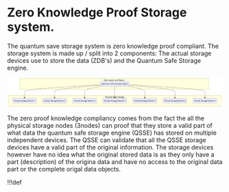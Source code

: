 
# Zero Knowledge Proof Storage system.

The quantum save storage system is zero knowledge proof compliant. The storage system is made up / split into 2 components:  The actual storage devices use to store the data (ZDB's) and the Quantum Safe Storage engine. 


![](img/qss_system.jpg)

The zero proof knowledge compliancy comes from the fact the all the physical storage nodes (3nodes) can proof that they store a valid part of what data the quantum safe storage engine (QSSE) has stored on multiple independent devices.  The QSSE can validate that all the QSSE storage devices have a valid part of the original information.  The storage devices however have no idea what the original stored data is as they only have a part (description) of the origina data and have no access to the original data part or the complete origal data objects.

!!!def